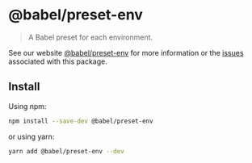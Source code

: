 # @babel/preset-env

> A Babel preset for each environment.

See our website [@babel/preset-env](https://babeljs.io/docs/en/next/babel-preset-env.html) for more information or the [issues](https://github.com/babel/babel/issues?utf8=%E2%9C%93&q=is%3Aissue+label%3A%22pkg%3A%20preset-env%22+is%3Aopen) associated with this package.

## Install

Using npm:

```sh
npm install --save-dev @babel/preset-env
```

or using yarn:

```sh
yarn add @babel/preset-env --dev
```
